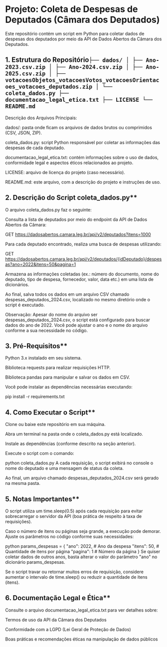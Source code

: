 # **Projeto: Coleta de Despesas de Deputados (Câmara dos Deputados)**
Este repositório contém um script em Python para coletar dados de despesas dos deputados por meio da API de Dados Abertos da Câmara dos Deputados.

## 1. **Estrutura do Repositório**``` ├── dados/ │ ├── Ano-2023.csv.zip │ ├── Ano-2024.csv.zip │ ├── Ano-2025.csv.zip │ ├── votacoesObjetos_votacoesVotos_votacoesOrientacoes_votacoes_deputados.zip │ └── coleta_dados.py ├── documentacao_legal_etica.txt ├── LICENSE └── README.md ``` 

Descrição dos Arquivos Principais:

dados/: pasta onde ficam os arquivos de dados brutos ou comprimidos (CSV, JSON, ZIP).

coleta_dados.py: script Python responsável por coletar as informações das despesas de cada deputado.

documentacao_legal_etica.txt: contém informações sobre o uso de dados, conformidade legal e aspectos éticos relacionados ao projeto.

LICENSE: arquivo de licença do projeto (caso necessário).

README.md: este arquivo, com a descrição do projeto e instruções de uso.

## 2. Descrição do Script coleta_dados.py**
O arquivo coleta_dados.py faz o seguinte:

Consulta a lista de deputados por meio do endpoint da API de Dados Abertos da Câmara:

GET https://dadosabertos.camara.leg.br/api/v2/deputados?itens=1000

Para cada deputado encontrado, realiza uma busca de despesas utilizando:

GET https://dadosabertos.camara.leg.br/api/v2/deputados/{idDeputado}/despesas?ano=2022&itens=50&pagina=1

Armazena as informações coletadas (ex.: número do documento, nome do deputado, tipo de despesa, fornecedor, valor, data etc.) em uma lista de dicionários.

Ao final, salva todos os dados em um arquivo CSV chamado despesas_deputados_2024.csv, localizado no mesmo diretório onde o script é executado.

Observação: Apesar do nome do arquivo ser despesas_deputados_2024.csv, o script está configurado para buscar dados do ano de 2022. Você pode ajustar o ano e o nome do arquivo conforme a sua necessidade no código.

## 3. Pré-Requisitos**
Python 3.x instalado em seu sistema.

Biblioteca requests para realizar requisições HTTP.

Biblioteca pandas para manipular e salvar os dados em CSV.

Você pode instalar as dependências necessárias executando:

pip install -r requirements.txt

## 4. Como Executar o Script**
Clone ou baixe este repositório em sua máquina.

Abra um terminal na pasta onde o coleta_dados.py está localizado.

Instale as dependências (conforme descrito na seção anterior).

Execute o script com o comando:

python coleta_dados.py
A cada requisição, o script exibirá no console o nome do deputado e uma mensagem de status da coleta.

Ao final, um arquivo chamado despesas_deputados_2024.csv será gerado na mesma pasta.

## 5. Notas Importantes**
O script utiliza um time.sleep(0.5) após cada requisição para evitar sobrecarregar o servidor da API (boa prática de respeito à taxa de requisições).

Caso o número de itens ou páginas seja grande, a execução pode demorar. Ajuste os parâmetros no código conforme suas necessidades:

python
params_despesas = {
    "ano": 2022,   # Ano da despesa
    "itens": 50,   # Quantidade de itens por página
    "pagina": 1    # Número da página
}
Se quiser coletar dados de outros anos, basta alterar o valor do parâmetro "ano" no dicionário params_despesas.

Se o script travar ou retornar muitos erros de requisição, considere aumentar o intervalo de time.sleep() ou reduzir a quantidade de itens (itens).

## 6. Documentação Legal e Ética**
Consulte o arquivo documentacao_legal_etica.txt para ver detalhes sobre:

Termos de uso da API da Câmara dos Deputados

Conformidade com a LGPD (Lei Geral de Proteção de Dados)

Boas práticas e recomendações éticas na manipulação de dados públicos